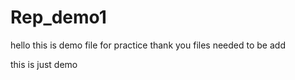 # Rep_demo1
hello this is demo file for practice 
thank you
files needed to be add 

this is just demo

